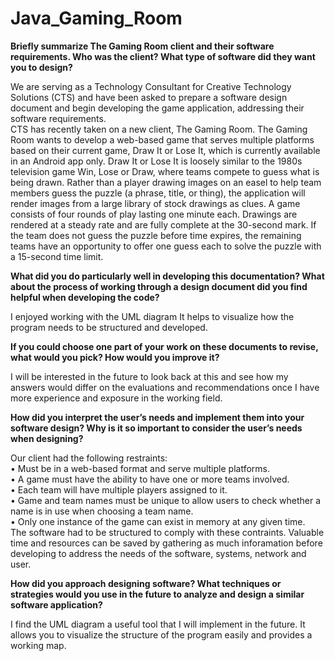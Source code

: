 # Java_Gaming_Room
<b>Briefly summarize The Gaming Room client and their software requirements. Who was the client? What type of software did they want you to design?</b>
<p>We are serving as a Technology Consultant for Creative Technology Solutions (CTS) and have been asked to prepare a software design document and begin developing the game application, addressing their software requirements. <br>
CTS has recently taken on a new client, The Gaming Room. The Gaming Room wants to develop a web-based game that serves multiple platforms based on their current game, Draw It or Lose It, which is currently available in an Android app only. Draw It or Lose It is loosely similar to the 1980s television game Win, Lose or Draw, where teams compete to guess what is being drawn. Rather than a player drawing images on an easel to help team members guess the puzzle (a phrase, title, or thing), the application will render images from a large library of stock drawings as clues. A game consists of four rounds of play lasting one minute each. Drawings are rendered at a steady rate and are fully complete at the 30-second mark. If the team does not guess the puzzle before time expires, the remaining teams have an opportunity to offer one guess each to solve the puzzle with a 15-second time limit.
</p>
<b>What did you do particularly well in developing this documentation? What about the process of working through a design document did you find helpful when developing the code?</b>
<p>I enjoyed working with the UML diagram It helps to visualize how the program needs to be structured and developed.</p>
<b>If you could choose one part of your work on these documents to revise, what would you pick? How would you improve it?</b>
<p>I will be interested in the future to look back at this and see how my answers would differ on the evaluations and recommendations once I have more experience and exposure in the working field.</p>
<b>How did you interpret the user’s needs and implement them into your software design? Why is it so important to consider the user’s needs when designing?</b>
<p>Our client had the following restraints:<br>
•	Must be in a web-based format and serve multiple platforms.<br>
•	A game must have the ability to have one or more teams involved.<br>
•	Each team will have multiple players assigned to it.<br>
•	Game and team names must be unique to allow users to check whether a name is in use when choosing a team name.<br>
•	Only one instance of the game can exist in memory at any given time. <br>
The software had to be structured to comply with these contraints. Valuable time and resources can be saved by gathering as much inforamation before developing to address the needs of the software, systems, network and user.
</p>
<b>How did you approach designing software? What techniques or strategies would you use in the future to analyze and design a similar software application?</b>
<p>I find the UML diagram a useful tool that I will implement in the future. It allows you to visualize the structure of the program easily and provides a working map.</p>
